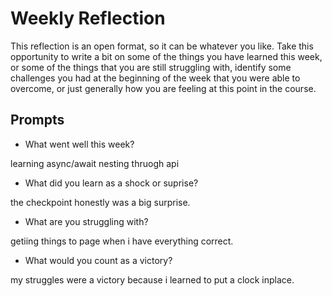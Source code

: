 # Weekly Reflection
This reflection is an open format, so it can be whatever you like. Take this opportunity to write a bit on some of the things you have learned this week, or some of the things that you are still struggling with, identify some challenges you had at the beginning of the week that you were able to overcome, or just generally how you are feeling at this point in the course.

## Prompts
- What went well this week?

learning async/await 
nesting thruogh api


- What did you learn as a shock or suprise?

the checkpoint honestly was a big surprise.


- What are you struggling with?

getiing things to page when i have everything correct.


- What would you count as a victory?

my struggles were a victory because i learned to put a clock inplace.